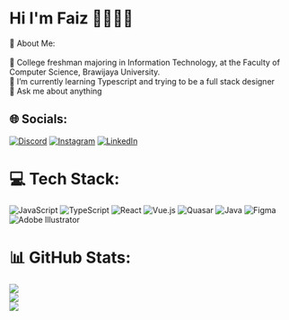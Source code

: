 # Hi I'm Faiz 👋👩🏾‍💻
💫 About Me:<br><br>🏫 College freshman majoring in Information Technology, at the Faculty of Computer Science, Brawijaya University.<br>🌱 I’m currently learning Typescript and trying to be a full stack designer<br>💬 Ask me about anything


## 🌐 Socials:
[![Discord](https://img.shields.io/badge/Discord-%237289DA.svg?logo=discord&logoColor=white)](https://discordapp.com/users/611532053653225474) [![Instagram](https://img.shields.io/badge/Instagram-%23E4405F.svg?logo=Instagram&logoColor=white)](https://instagram.com/ahmdpais_) [![LinkedIn](https://img.shields.io/badge/LinkedIn-%230077B5.svg?logo=linkedin&logoColor=white)](https://linkedin.com/in/ahmad-faiz-agustianto) 

# 💻 Tech Stack:
![JavaScript](https://img.shields.io/badge/javascript-%23323330.svg?style=for-the-badge&logo=javascript&logoColor=%23F7DF1E) 
![TypeScript](https://img.shields.io/badge/typescript-%23007ACC.svg?style=for-the-badge&logo=typescript&logoColor=white) 
![React](https://img.shields.io/badge/react-%2320232a.svg?style=for-the-badge&logo=react&logoColor=%2361DAFB)
![Vue.js](https://img.shields.io/badge/vuejs-%2335495e.svg?style=for-the-badge&logo=vuedotjs&logoColor=%234FC08D) 
![Quasar](https://img.shields.io/badge/Quasar-16B7FB?style=for-the-badge&logo=quasar&logoColor=black)
![Java](https://img.shields.io/badge/java-%23ED8B00.svg?style=for-the-badge&logo=java&logoColor=white)
![Figma](https://img.shields.io/badge/figma-%23F24E1E.svg?style=for-the-badge&logo=figma&logoColor=white) 
![Adobe Illustrator](https://img.shields.io/badge/adobeillustrator-%23FF9A00.svg?style=for-the-badge&logo=adobeillustrator&logoColor=white)
# 📊 GitHub Stats:
![](https://github-readme-stats.vercel.app/api?username=Mifaki&theme=dark&hide_border=false&include_all_commits=true&count_private=true)<br/>
![](https://github-readme-streak-stats.herokuapp.com/?user=Mifaki&theme=dark&hide_border=false)<br/>
![](https://github-readme-stats.vercel.app/api/top-langs/?username=Mifaki&theme=dark&hide_border=false&include_all_commits=true&count_private=true&layout=compact)
